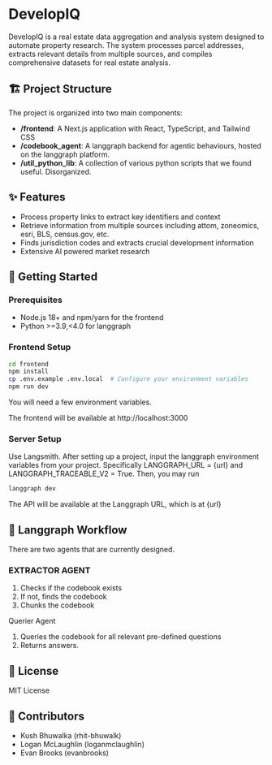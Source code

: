 # DevelopIQ

DevelopIQ is a real estate data aggregation and analysis system designed to automate property research. The system processes parcel addresses, extracts relevant details from multiple sources, and compiles comprehensive datasets for real estate analysis. 

## 🏗️ Project Structure

The project is organized into two main components:

- **/frontend**: A Next.js application with React, TypeScript, and Tailwind CSS
- **/codebook_agent**: A langgraph backend for agentic behaviours, hosted on the langgraph platform.
- **/util_python_lib**: A collection of various python scripts that we found useful. Disorganized.


## ✨ Features

- Process property links to extract key identifiers and context
- Retrieve information from multiple sources including attom, zoneomics, esri, BLS, census.gov, etc.
- Finds jurisdiction codes and extracts crucial development information
- Extensive AI powered market research

## 🚀 Getting Started

### Prerequisites

- Node.js 18+ and npm/yarn for the frontend
- Python >=3.9,<4.0 for langgraph 

### Frontend Setup

```bash
cd frontend
npm install
cp .env.example .env.local  # Configure your environment variables
npm run dev
```
You will need a few environment variables.

The frontend will be available at http://localhost:3000

### Server Setup

Use Langsmith. After setting up a project, input the langgraph environment variables from your project. Specifically LANGGRAPH_URL = {url} and LANGGRAPH_TRACEABLE_V2 = True. Then, you may run

```bash
langgraph dev
```

The API will be available at the Langgraph URL, which is at {url}

## 🔄 Langgraph Workflow

There are two agents that are currently designed.

### EXTRACTOR AGENT
1. Checks if the codebook exists
2. If not, finds the codebook
3. Chunks the codebook

Querier Agent
1. Queries the codebook for all relevant pre-defined questions
2. Returns answers.

## 📝 License

MIT License

## 👥 Contributors

- Kush Bhuwalka (rhit-bhuwalk)
- Logan McLaughlin (loganmclaughlin)
- Evan Brooks (evanbrooks)
